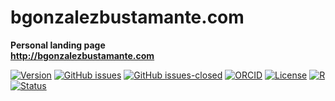 # bgonzalezbustamante.com
**Personal landing page**\
**http://bgonzalezbustamante.com**

[![Version](https://img.shields.io/badge/version-v1.2.1-blue.svg)](https://github.com/bgonzalezbustamante/bgonzalezbustamante.com/blob/master/changelog.txt) [![GitHub issues](https://img.shields.io/github/issues/bgonzalezbustamante/bgonzalezbustamante.com.svg)](https://github.com/bgonzalezbustamante/bgonzalezbustamante.com/issues/) [![GitHub issues-closed](https://img.shields.io/github/issues-closed/bgonzalezbustamante/bgonzalezbustamante.com.svg)](https://github.com/bgonzalezbustamante/bgonzalezbustamante.com/issues?q=is%3Aissue+is%3Aclosed) [![ORCID](https://img.shields.io/badge/ORCID%20iD-0000--0003--1510--6820-brightgreen.svg)](http://orcid.org/0000-0003-1510-6820) [![License](https://img.shields.io/badge/license-CC--BY--4.0-black)](https://github.com/bgonzalezbustamante/academic-kickstart/blob/master/LICENSE.txt) [![R](https://img.shields.io/badge/made%20with-R%20v3.6.1-1f425f.svg)](https://cran.r-project.org/) [![Status](https://img.shields.io/website-up-down-green-red/http/bgonzalezbustamante.com.svg)](https://bgonzalezbustamante.com)
